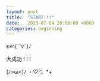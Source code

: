```yaml
---
layout: post
title:  "START!!!"
date:   2023-07-04 20:00:00 +0800
categories: beginning
---
```


ε≡ﾍ( ´∀`)ﾉ

大成功 ! ! !

(ﾉ>ω<)ﾉ ・♡°。*+
